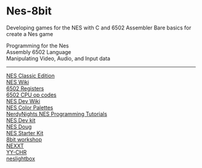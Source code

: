 # Nes-8bit
Developing games for the NES with C and 6502 Assembler
Bare basics for create a Nes game

Programming for the Nes<br>
Assembly 6502 Language<br>
Manipulating Video, Audio, and Input data

----------------------------------------------------------------------------------------------------------------------------------------------------

[NES Classic Edition](https://en.wikipedia.org/wiki/NES_Classic_Edition) <br>
[NES Wiki](https://en.wikipedia.org/wiki/Nintendo_Entertainment_System) <br>
[6502 Registers](https://en.wikipedia.org/wiki/MOS_Technology_6502#Registers) <br>
[6502 CPU op codes](http://www.6502.org/tutorials/6502opcodes.html) <br>
[NES Dev Wiki](http://wiki.nesdev.com/w/index.php/Nesdev_Wiki) <br>
[NES Color Palettes](https://en.wikipedia.org/wiki/List_of_video_game_console_palettes#NES) <br>
[NerdyNights NES Programming Tutorials](http://nerdy-nights.nes.science/) <br>
[NES Dev kit](https://www.retroreversing.com/famicom-nes-development-kit/) <br>
[NES Doug](https://nesdoug.com/) <br>
[NES Starter Kit](https://cppchriscpp.github.io/nes-starter-kit/) <br>
[8bit workshop](https://8bitworkshop.com) <br>
[NEXXT](https://frankengraphics.itch.io/nexxt) <br>
[YY-CHR](https://w.atwiki.jp/yychr/) <br>
[neslightbox](https://famicom.party/neslightbox/)


